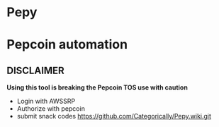 # Pepy
# Pepcoin automation

## DISCLAIMER
**Using this tool is breaking the Pepcoin TOS use with caution**

* Login with AWSSRP
* Authorize with pepcoin
* submit snack codes
https://github.com/Categorically/Pepy.wiki.git
